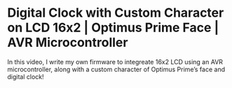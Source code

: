 # Digital Clock with Custom Character on LCD 16x2 | Optimus Prime Face | AVR Microcontroller
In this video, I write my own firmware to integreate 16x2 LCD using an AVR microcontroller, along with a custom character of Optimus Prime’s face and digital clock! 

